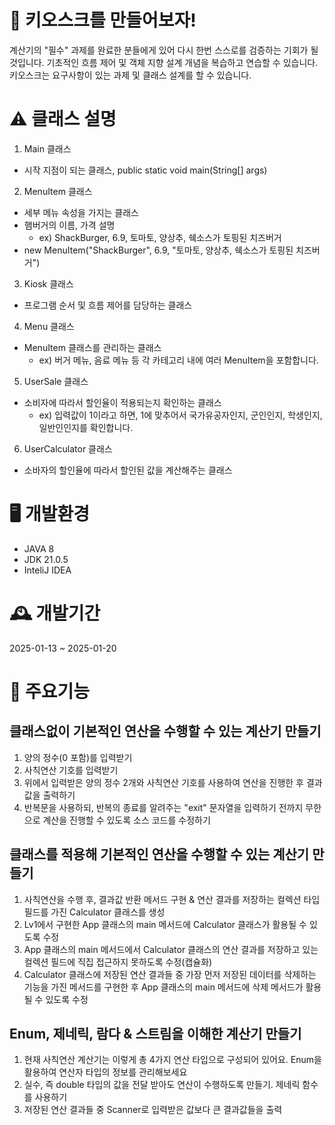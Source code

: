 # 📱 키오스크를 만들어보자!
계산기의 "필수" 과제를 완료한 분들에게 있어 다시 한번 스스로를 검증하는 기회가 될 것입니다. 기초적인 흐름 제어 및 객체 지향 설계 개념을 복습하고 연습할 수 있습니다. 키오스크는 요구사항이 있는 과제 및 클래스 설계를 할 수 있습니다.

# ⚠️ 클래스 설명
1. Main 클래스
- 시작 지점이 되는 클래스, public static void main(String[] args)
2. MenuItem 클래스
- 세부 메뉴 속성을 가지는 클래스
- 햄버거의 이름, 가격 설명
  - ex) ShackBurger, 6.9, 토마토, 양상추, 쉑소스가 토핑된 치즈버거
- new MenuItem("ShackBurger", 6.9, "토마토, 양상추, 쉑소스가 토핑된 치즈버거")
3. Kiosk 클래스
- 프로그램 순서 및 흐름 제어를 담당하는 클래스
4. Menu 클래스
- MenuItem 클래스를 관리하는 클래스
  - ex) 버거 메뉴, 음료 메뉴 등 각 카테고리 내에 여러 MenuItem을 포함합니다.
5. UserSale 클래스
- 소비자에 따라서 할인율이 적용되는지 확인하는 클래스
  - ex) 입력값이 1이라고 하면, 1에 맞추어서 국가유공자인지, 군인인지, 학생인지, 일반인인지를 확인합니다.
6. UserCalculator 클래스
- 소바자의 할인율에 따라서 할인된 값을 계산해주는 클래스

# 🖥️ 개발환경
- JAVA 8
- JDK 21.0.5
- InteliJ IDEA

# 🕰️ 개발기간
2025-01-13 ~ 2025-01-20

# 📌 주요기능

## 클래스없이 기본적인 연산을 수행할 수 있는 계산기 만들기
1. 양의 정수(0 포함)를 입력받기
2. 사칙연산 기호를 입력받기
3. 위에서 입력받은 양의 정수 2개와 사칙연산 기호를 사용하여 연산을 진행한 후 결과값을 출력하기
4. 반복문을 사용하되, 반복의 종료를 알려주는 "exit" 문자열을 입력하기 전까지 무한으로 계산을 진행할 수 있도록 소스 코드를 수정하기

## 클래스를 적용해 기본적인 연산을 수행할 수 있는 계산기 만들기
1. 사칙연산을 수행 후, 결과값 반환 메서드 구현 & 연산 결과를 저장하는 컬렉션 타입 필드를 가진 Calculator 클래스를 생성
2. Lv1에서 구현한 App 클래스의 main 메서드에 Calculator 클래스가 활용될 수 있도록 수정
3. App 클래스의 main 메서드에서 Calculator 클래스의 연산 결과를 저장하고 있는 컬렉션 필드에 직집 접근하지 못하도록 수정(캡슐화)
4. Calculator 클래스에 저장된 연산 결과들 중 가장 먼저 저장된 데이터를 삭제하는 기능을 가진 메서드를 구현한 후 App 클래스의 main 메서드에 삭제 메서드가 활용될 수 있도록 수정

## Enum, 제네릭, 람다 & 스트림을 이해한 계산기 만들기
1. 현재 사칙연산 계산기는 이렇게 총 4가지 연산 타입으로 구성되어 있어요. Enum을 활용하여 연산자 타입의 정보를 관리해보세요
2. 실수, 즉 double 타입의 값을 전달 받아도 연산이 수행하도록 만들기. 제네릭 함수를 사용하기
3. 저장된 연산 결과들 중 Scanner로 입력받은 값보다 큰 결과값들을 출력

